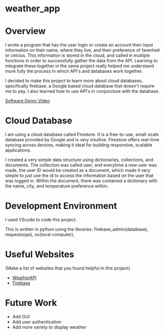 # weather_app
# Overview

I wrote a program that has the user login or create an account then input information on their name, where they live, and their preference of farenheit or celcius. This information is stored in the cloud, and called in multiple functions in order to successfully gather the data from the API. Learning to integrate these together in the same project really helped me understand more fully the process in which API's and databases work together. 

I decided to make this project to learn more about cloud databases, specifically firebase, a Google based cloud database that doesn't require me to pay. I also learned how to use API's in conjuncture with the database. 

[Software Demo Video](https://www.youtube.com/watch?v=OcZq6GpVqpc)

# Cloud Database

I am using a cloud database called Firestore. It is a free-to-use, small-scale database provided by Google and is very intuitive. Firestore offers real-time syncing across devices, making it ideal for building responsive, scalable applications.

I created a very simple data structure using dictionaries, collections, and documents. The collection was called user, and everytime a new user was made, the user ID would be created as a document, which made it very simple to just use the id to access the information based on the user that was logged in. Within the document, there was contained a dictionary with the name, city, and temperature preference within.

# Development Environment

I used VScode to code this project.

This is written in python using the libraries: firebase_admin(database), requests(api), os(local computer), 

# Useful Websites

{Make a list of websites that you found helpful in this project}

- [WeatherAPI](www.weatherapi.com)
- [Firebase](https://console.firebase.google.com)

# Future Work
- Add GUI
- Add user authentication
- Add more variety to display weather
